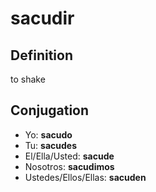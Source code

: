 # sacudir

## Definition
to shake

## Conjugation

- Yo: **sacudo**
- Tu: **sacudes**
- El/Ella/Usted: **sacude**
- Nosotros: **sacudimos**
- Ustedes/Ellos/Ellas: **sacuden**